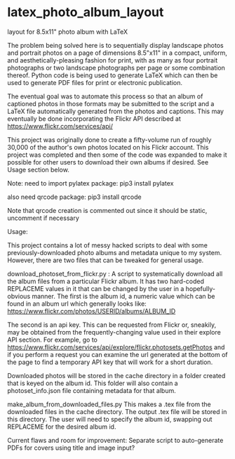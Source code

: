 # latex_photo_album_layout
layout for 8.5x11" photo album with LaTeX

The problem being solved here is to sequentially display landscape photos and portrait photos on a page of dimensions 8.5"x11" in a compact, uniform, and aesthetically-pleasing fashion for print, with as many as four portrait photographs or two landscape photographs per page or some combination thereof.  Python code is being used to generate LaTeX which can then be used to generate PDF files for print or electronic publication.

The eventual goal was to automate this process so that an album of captioned photos in those formats may be submitted to the script and a LaTeX file automatically generated from the photos and captions.  This may eventually be done incorporating the Flickr API described at https://www.flickr.com/services/api/

This project was originally done to create a fifty-volume run of roughly 30,000 of the author's own photos located on his Flickr account.  This project was completed and then some of the code was expanded to make it possible for other users to download their own albums if desired.  See Usage section below.

Note: need to import pylatex package:
pip3 install pylatex

also need qrcode package:
pip3 install qrcode

Note that qrcode creation is commented out since it should be static, uncomment if necessary

Usage:

This project contains a lot of messy hacked scripts to deal with some previously-downloaded photo albums and metadata unique to my system.  However, there are two files that can be tweaked for general usage.

download_photoset_from_flickr.py :
A script to systematically download all the album files from a particular Flickr album.  It has two hard-coded REPLACEME values in it that can be changed by the user in a hopefully-obvious manner.  The first is the album id, a numeric value which can be found in an album url which generally looks like:
https://www.flickr.com/photos/USERID/albums/ALBUM_ID


The second is an api key.  This can be requested from Flickr or, sneakily, may be obtained from the frequently-changing value used in their explore API section.  For example, go to https://www.flickr.com/services/api/explore/flickr.photosets.getPhotos and if you perform a request you can examine the url generated at the bottom of the page to find a temporary API key that will work for a short duration. 

Downloaded photos will be stored in the cache directory in a folder created that is keyed on the album id.  This folder will also contain a photoset_info.json file containing metadata for that album.

make_album_from_downloaded_files.py
This makes a .tex file from the downloaded files in the cache directory.  The output .tex file will be stored in this directory.  The user will need to specify the album id, swapping out REPLACEME for the desired album id.  


Current flaws and room for improvement:
Separate script to auto-generate PDFs for covers using title and image input?
